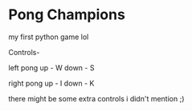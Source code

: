 # Pong Champions

my first python game lol

Controls-

left pong
up - W
down - S

right pong
up - I
down - K



there might be some extra controls i didn't mention ;)
